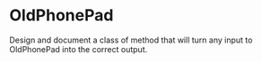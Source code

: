 # OldPhonePad
Design and document a class of method that will turn any input to OldPhonePad into the correct output.
